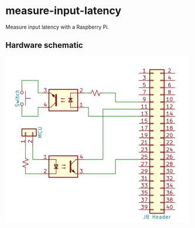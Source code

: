 # measure-input-latency

Measure input latency with a Raspberry Pi.

## Hardware schematic
![Hardware schematic](hardware.png)
